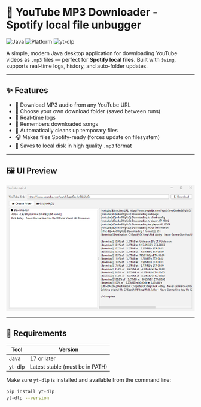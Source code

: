 # 🎵 YouTube MP3 Downloader - Spotify local file unbugger

![Java](https://img.shields.io/badge/Java-17%2B-blue.svg)
![Platform](https://img.shields.io/badge/Platform-Windows%20%7C%20Cross--platform-lightgrey)
![yt-dlp](https://img.shields.io/badge/yt--dlp-required-yellow)

A simple, modern Java desktop application for downloading YouTube videos as `.mp3` files — perfect for **Spotify local files**. Built with `Swing`, supports real-time logs, history, and auto-folder updates.

---

## ✨ Features

- 🔗 Download MP3 audio from any YouTube URL
- 📂 Choose your own download folder (saved between runs)
- 📃 Real-time logs
- 🧠 Remembers downloaded songs
- 🧼 Automatically cleans up temporary files
- 🎧 Makes files Spotify-ready (forces update on filesystem)
- 💾 Saves to local disk in high quality `.mp3` format

---

## 🖼 UI Preview

<img src="assets/prev.png" width="600"/>

---

## 🔧 Requirements

| Tool     | Version      |
|----------|--------------|
| Java     | 17 or later  |
| yt-dlp   | Latest stable (must be in PATH) |

Make sure `yt-dlp` is installed and available from the command line:

```bash
pip install yt-dlp
yt-dlp --version
```
